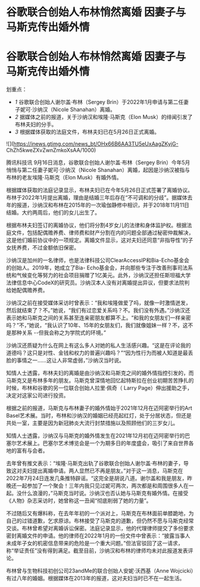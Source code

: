 # 谷歌联合创始人布林悄然离婚 因妻子与马斯克传出婚外情

# 谷歌联合创始人布林悄然离婚 因妻子与马斯克传出婚外情

划重点：

  * _1_ 谷歌联合创始人谢尔盖·布林（Sergey Brin）于2022年1月申请与第二任妻子妮可·沙纳汉（Nicole Shanahan）离婚。
  * _2_ 据媒体之前的报道，关于沙纳汉和埃隆·马斯克（Elon Musk）的绯闻引发了布林夫妇的分手。
  * _3_ 根据媒体获取的法庭文件，布林夫妇已在5月26日正式离婚。

![](https://inews.gtimg.com/news_bt/OHx66B6AA3TU5eUxAagZKyjG-
ChZh5kweZXvZwnZmkoXsAA/1000)

腾讯科技讯 9月16日消息，谷歌联合创始人谢尔盖·布林（Sergey Brin）今年5月悄悄与第二任妻子妮可·沙纳汉（Nicole
Shanahan）离婚，起因是沙纳汉被指与布林的老友埃隆·马斯克（Elon Musk）有婚外情。

根据媒体获取的法庭记录显示，布林夫妇已在今年5月26日正式签署了离婚协议。布林于2022年1月提出离婚，理由是结婚三年后存在“不可调和的分歧”。据媒体去年的报道，沙纳汉和布林在2015年的一次瑜伽静修中相识，并于2018年11月11日结婚。大约两周后，他们的女儿出生了。

根据布林夫妇签订的离婚协议，他们将分割4岁女儿的法律和身体监护权。根据法庭文件，包括配偶赡养费、律师费和财产分割在内的问题全部通过秘密仲裁解决，这是他们婚前协议中的一项规定。离婚文件显示，这对夫妇还同意“非指导性”的子女抚养费，不过金额依旧保密。

沙纳汉是加州的一名律师，也是法律科技公司ClearAccessIP和Bia-Echo基金会的创始人。2019年，她成立了Bia-
Echo基金会，并向那些专注于改善刑事司法系统和气候变化等努力的社会项目捐赠了1亿美元。此外，沙纳汉还担任斯坦福大学法律信息中心CodeX的研究员。沙纳汉本人没有对离婚提出异议，但要求法院判给她配偶赡养费。

沙纳汉之前在接受媒体采访时曾表示：“我和埃隆做爱了吗，就像一时激情迸发，然后就结束了？不。”她说，“我们有过恋爱关系吗？不。我们没有外遇。”沙纳汉还表示她和马斯克之间的关系甚至连亲密朋友都算不上。“和我的女朋友们一样亲密吗？”不，”她说，“我认识了10年、15年的女朋友们，我们就像姐妹一样？不，这不是那种关系
--但我会称之为学院式的环境。”

沙纳汉还质疑为什么在网上有这么多人对她的私人生活感兴趣。“这是在评论我的道德吗？这只是对性、金钱和权力的普遍兴趣吗？”“因为性行为而被人知道是最丢脸的事情之一……这让人非常虚弱，”沙纳汉当时说。

知情人士透露，布林夫妇的离婚是由沙纳汉和马斯克之间的婚外情指控引发的，而马斯克又是布林多年的朋友。马斯克曾深情地回忆起特斯拉在创业初期苦苦挣扎的时候，布林和谷歌的另一位联合创始人拉里·佩奇（
Larry Page）伸出援助之手，决定对这家公司进行投资。

根据之前的报道，马斯克与布林妻子的婚外情始于2021年12月在迈阿密举行的Art
Basel艺术展。当时，布林和沙纳汉的婚姻已经亮起红灯，处于分居状态，但还是共处一室，主要是因为新冠肺炎大流行封禁措施以及照顾他们的三岁女儿。

知情人士透露，沙纳汉与马斯克的婚外情发生在2021年12月初在迈阿密举行的巴塞尔艺术展上。巴塞尔艺术博览会是一个为期多日的年度盛会，吸引了来自世界各地的富有与会者。

去年曾有推文表示：“埃隆·马斯克出轨了谷歌联合创始人谢尔盖·布林的妻子，导致这对夫妇提出离婚申请。两人显然已不再是朋友。”对于这一消息，马斯克在2022年7月24日连发几条推特辟谣。“这完全是胡说八道。谢尔盖和我是朋友，昨晚还一起参加了一个聚会！三年内我只见过妮可两次，两次都是和周围很多人在一起。没什么浪漫的，”马斯克当时说。沙纳汉也否认她与马斯克有婚外情。在接受《人物》杂志采访时，她曾称这一丑闻“彻底削弱了她的力量”。

不过随后又有爆料称，在去年年初的一个派对上，马斯克在布林面前单膝跪地，为自己的过错道歉，乞求原谅。布林接受了马斯克的道歉，但仍然不愿与马斯克经常交谈。布林曾希望对离婚诉讼保密。法庭记录显示，他的代理律师提交了多份要求密封离婚文件的申请。他的律师在2022年1月的一份文件中曾表示：“披露当事人未成年子女的机密信息带来的危险是一个重大问题。”但法官驳回了这一请求，称“举证责任”没有得到满足。截至目前，沙纳汉和布林的律师均未对此报道发表评论。

布林曾与生物科技初创公司23andMe的联合创始人安妮·沃西基（Anne
Wojcicki）有过八年的婚姻。根据媒体在2013年的报道，这对夫妇当时已不在一起生活。


